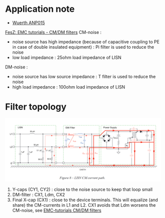 # Application note
* [Wuerth ANP015](https://www.we-online.com/components/media/o109029v410%20AppNotes_ANP015_MainFilterTheLastBarrierInASMPS_EN.pdf)

[FesZ: EMC tutorials - CM/DM filters](https://www.youtube.com/watch?v=lZUXPiDt89I)
CM-noise : 
* noise source has high impedance (because of capacitive coupling to PE in case of double insulated equipment) : Pi filter is used to reduce the noise
* low load impedance : 25ohm load impedance of LISN

DM-noise :
* noise source has low source impedance : T filter is used to reduce the noise
* high load impedance : 100ohm load impedance of LISN

# Filter topology
<img src="./CM-current-path.png" width="750" />

1. Y-caps (CY1, CY2) : close to the noise source to keep that loop small
2. DM-filter : CX1, Ldm, CX2
3. Final X-cap (CX1) : close to the device terminals.  This will equalize (and share) the CM-currents in L1 and L2.  CX1 avoids that Ldm worsens the CM-noise, see [EMC-tutorials CM/DM filters](https://youtu.be/lZUXPiDt89I?t=841)

